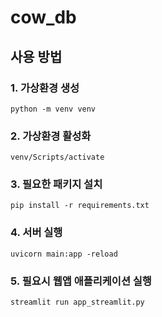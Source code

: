 ﻿# cow_db

## 사용 방법
### 1. 가상환경 생성
```
python -m venv venv
```

### 2. 가상환경 활성화
```
venv/Scripts/activate
```

### 3. 필요한 패키지 설치
```
pip install -r requirements.txt
```


### 4. 서버 실행
```
uvicorn main:app -reload
```

### 5. 필요시 웹앱 애플리케이션 실행
```
streamlit run app_streamlit.py
```
